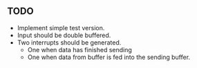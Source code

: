 ## TODO
* Implement simple test version.
* Input should be double buffered.
* Two interrupts should be generated.
  - One when data has finished sending
  - One when data from buffer is fed into
  the sending buffer.
